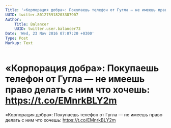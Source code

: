 ```yaml
---
Title: '«Корпорация добра»: Покупаешь телефон от Гугла — не имеешь право делать с ним что хочешь: https://t.co/EMnrkBLY2m'
UUID: twitter.801275918203387907
Author:
    Title: Balancer
    UUID: twitter.user.balancer73
Date: 'Wed, 23 Nov 2016 07:07:20 +0300'
Type: Post
Markup: Text
---
```


# «Корпорация добра»: Покупаешь телефон от Гугла — не имеешь право делать с ним что хочешь: https://t.co/EMnrkBLY2m

«Корпорация добра»: Покупаешь телефон от Гугла — не имеешь
право делать с ним что хочешь:
https://t.co/EMnrkBLY2m